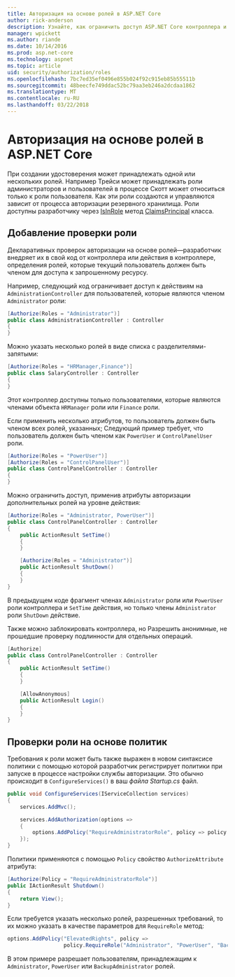 ```yaml
---
title: Авторизация на основе ролей в ASP.NET Core
author: rick-anderson
description: Узнайте, как ограничить доступ ASP.NET Core контроллера и действия, передача роли к атрибуту Authorize.
manager: wpickett
ms.author: riande
ms.date: 10/14/2016
ms.prod: asp.net-core
ms.technology: aspnet
ms.topic: article
uid: security/authorization/roles
ms.openlocfilehash: 7bc7ed35ef0496e855b024f92c915eb85b55511b
ms.sourcegitcommit: 48beecfe749ddac52bc79aa3eb246a2dcdaa1862
ms.translationtype: MT
ms.contentlocale: ru-RU
ms.lasthandoff: 03/22/2018
---
```

# <a name="role-based-authorization-in-aspnet-core"></a>Авторизация на основе ролей в ASP.NET Core

<a name="security-authorization-role-based"></a>

При создании удостоверения может принадлежать одной или нескольких ролей. Например Трейси может принадлежать роли администраторов и пользователей в процессе Скотт может относиться только к роли пользователя. Как эти роли создаются и управляются зависит от процесса авторизации резервного хранилища. Роли доступны разработчику через [IsInRole](https://docs.microsoft.com/dotnet/api/system.security.principal.genericprincipal.isinrole) метод [ClaimsPrincipal](https://docs.microsoft.com/dotnet/api/system.security.claims.claimsprincipal) класса.

## <a name="adding-role-checks"></a>Добавление проверки роли

Декларативных проверок авторизации на основе ролей&mdash;разработчик внедряет их в свой код от контроллера или действия в контроллере, определения ролей, которые текущий пользователь должен быть членом для доступа к запрошенному ресурсу.

Например, следующий код ограничивает доступ к действиям на `AdministrationController` для пользователей, которые являются членом `Administrator` роли:

```csharp
[Authorize(Roles = "Administrator")]
public class AdministrationController : Controller
{
}
```

Можно указать несколько ролей в виде списка с разделителями-запятыми:

```csharp
[Authorize(Roles = "HRManager,Finance")]
public class SalaryController : Controller
{
}
```

Этот контроллер доступны только пользователями, которые являются членами объекта `HRManager` роли или `Finance` роли.

Если применить несколько атрибутов, то пользователь должен быть членом всех ролей, указанных; Следующий пример требует, что пользователь должен быть членом как `PowerUser` и `ControlPanelUser` роли.

```csharp
[Authorize(Roles = "PowerUser")]
[Authorize(Roles = "ControlPanelUser")]
public class ControlPanelController : Controller
{
}
```

Можно ограничить доступ, применив атрибуты авторизации дополнительных ролей на уровне действия:

```csharp
[Authorize(Roles = "Administrator, PowerUser")]
public class ControlPanelController : Controller
{
    public ActionResult SetTime()
    {
    }

    [Authorize(Roles = "Administrator")]
    public ActionResult ShutDown()
    {
    }
}
```

В предыдущем коде фрагмент членах `Administrator` роли или `PowerUser` роли контроллера и `SetTime` действия, но только члены `Administrator` роли `ShutDown` действие.

Также можно заблокировать контроллера, но Разрешить анонимные, не прошедшие проверку подлинности для отдельных операций.

```csharp
[Authorize]
public class ControlPanelController : Controller
{
    public ActionResult SetTime()
    {
    }

    [AllowAnonymous]
    public ActionResult Login()
    {
    }
}
```

<a name="security-authorization-role-policy"></a>

## <a name="policy-based-role-checks"></a>Проверки роли на основе политик

Требования к роли может быть также выражен в новом синтаксисе политики с помощью которой разработчик регистрирует политики при запуске в процессе настройки службы авторизации. Это обычно происходит в `ConfigureServices()` в ваш *файла Startup.cs* файл.

```csharp
public void ConfigureServices(IServiceCollection services)
{
    services.AddMvc();

    services.AddAuthorization(options =>
    {
        options.AddPolicy("RequireAdministratorRole", policy => policy.RequireRole("Administrator"));
    });
}
```

Политики применяются с помощью `Policy` свойство `AuthorizeAttribute` атрибута:

```csharp
[Authorize(Policy = "RequireAdministratorRole")]
public IActionResult Shutdown()
{
    return View();
}
```

Если требуется указать несколько ролей, разрешенных требований, то их можно указать в качестве параметров для `RequireRole` метод:

```csharp
options.AddPolicy("ElevatedRights", policy =>
                  policy.RequireRole("Administrator", "PowerUser", "BackupAdministrator"));
```

В этом примере разрешает пользователям, принадлежащим к `Administrator`, `PowerUser` или `BackupAdministrator` ролей.
